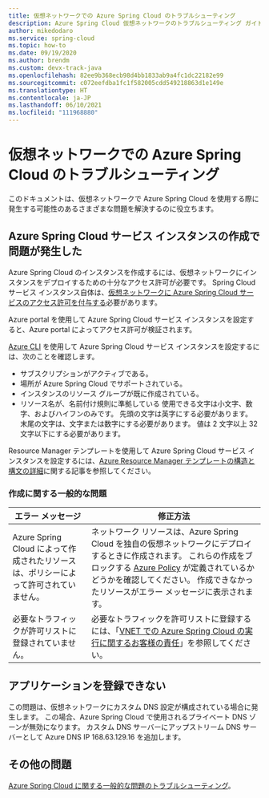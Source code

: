 ```yaml
---
title: 仮想ネットワークでの Azure Spring Cloud のトラブルシューティング
description: Azure Spring Cloud 仮想ネットワークのトラブルシューティング ガイド。
author: mikedodaro
ms.service: spring-cloud
ms.topic: how-to
ms.date: 09/19/2020
ms.author: brendm
ms.custom: devx-track-java
ms.openlocfilehash: 82ee9b368ecb98d4bb1833ab9a4fc1dc22182e99
ms.sourcegitcommit: c072eefdba1fc1f582005cdd549218863d1e149e
ms.translationtype: HT
ms.contentlocale: ja-JP
ms.lasthandoff: 06/10/2021
ms.locfileid: "111968880"
---
```

# <a name="troubleshooting-azure-spring-cloud-in-virtual-networks"></a>仮想ネットワークでの Azure Spring Cloud のトラブルシューティング

このドキュメントは、仮想ネットワークで Azure Spring Cloud を使用する際に発生する可能性のあるさまざまな問題を解決するのに役立ちます。

## <a name="i-encountered-a-problem-with-creating-an-azure-spring-cloud-service-instance"></a>Azure Spring Cloud サービス インスタンスの作成で問題が発生した

Azure Spring Cloud のインスタンスを作成するには、仮想ネットワークにインスタンスをデプロイするための十分なアクセス許可が必要です。  Spring Cloud サービス インスタンス自体は、[仮想ネットワークに Azure Spring Cloud サービスのアクセス許可を付与する](./how-to-deploy-in-azure-virtual-network.md#grant-service-permission-to-the-virtual-network)必要があります。

Azure portal を使用して Azure Spring Cloud サービス インスタンスを設定すると、Azure portal によってアクセス許可が検証されます。

[Azure CLI](/cli/azure/get-started-with-azure-cli) を使用して Azure Spring Cloud サービス インスタンスを設定するには、次のことを確認します。

- サブスクリプションがアクティブである。
- 場所が Azure Spring Cloud でサポートされている。
- インスタンスのリソース グループが既に作成されている。
- リソース名が、名前付け規則に準拠している 使用できる文字は小文字、数字、およびハイフンのみです。 先頭の文字は英字にする必要があります。 末尾の文字は、文字または数字にする必要があります。 値は 2 文字以上 32 文字以下にする必要があります。

Resource Manager テンプレートを使用して Azure Spring Cloud サービス インスタンスを設定するには、[Azure Resource Manager テンプレートの構造と構文の詳細](../azure-resource-manager/templates/syntax.md)に関する記事を参照してください。

### <a name="common-creation-issues"></a>作成に関する一般的な問題

| エラー メッセージ | 修正方法 |
|------|------|
| Azure Spring Cloud によって作成されたリソースは、ポリシーによって許可されていません。 | ネットワーク リソースは、Azure Spring Cloud を独自の仮想ネットワークにデプロイするときに作成されます。 これらの作成をブロックする [Azure Policy](../governance/policy/overview.md) が定義されているかどうかを確認してください。 作成できなかったリソースがエラー メッセージに表示されます。 |
| 必要なトラフィックが許可リストに登録されていません。 | 必要なトラフィックを許可リストに登録するには、「[VNET での Azure Spring Cloud の実行に関するお客様の責任](./vnet-customer-responsibilities.md)」を参照してください。 |

## <a name="my-application-cant-be-registered"></a>アプリケーションを登録できない

この問題は、仮想ネットワークにカスタム DNS 設定が構成されている場合に発生します。 この場合、Azure Spring Cloud で使用されるプライベート DNS ゾーンが無効になります。 カスタム DNS サーバーにアップストリーム DNS サーバーとして Azure DNS IP 168.63.129.16 を追加します。

## <a name="other-issues"></a>その他の問題

[Azure Spring Cloud に関する一般的な問題のトラブルシューティング](./troubleshoot.md)。